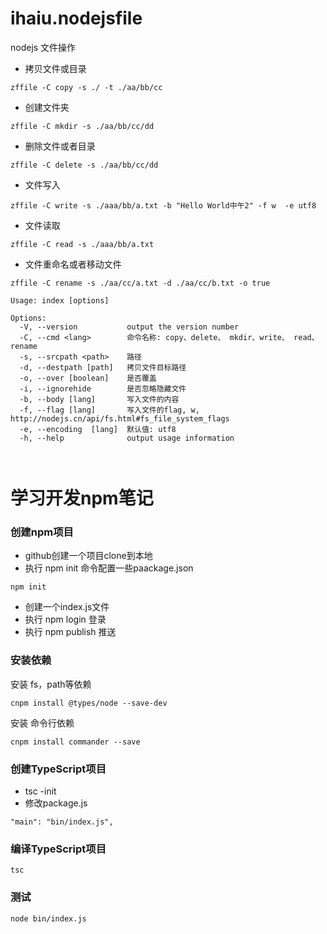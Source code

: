 
# ihaiu.nodejsfile
nodejs 文件操作


* 拷贝文件或目录

```
zffile -C copy -s ./ -t ./aa/bb/cc     

``` 

* 创建文件夹

```
zffile -C mkdir -s ./aa/bb/cc/dd   
``` 

* 删除文件或者目录

```
zffile -C delete -s ./aa/bb/cc/dd
```


* 文件写入

```
zffile -C write -s ./aaa/bb/a.txt -b "Hello World中午2" -f w  -e utf8
```

* 文件读取

```
zffile -C read -s ./aaa/bb/a.txt
```



* 文件重命名或者移动文件

```
zffile -C rename -s ./aa/cc/a.txt -d ./aa/cc/b.txt -o true
```


```
Usage: index [options]

Options:
  -V, --version           output the version number
  -C, --cmd <lang>        命令名称: copy、delete、 mkdir、write、 read、 rename
  -s, --srcpath <path>    路径
  -d, --destpath [path]   拷贝文件目标路径
  -o, --over [boolean]    是否覆盖
  -i, --ignorehide        是否忽略隐藏文件
  -b, --body [lang]       写入文件的内容
  -f, --flag [lang]       写入文件的flag, w, http://nodejs.cn/api/fs.html#fs_file_system_flags
  -e, --encoding  [lang]  默认值: utf8
  -h, --help              output usage information



```















# 学习开发npm笔记
### 创建npm项目
* github创建一个项目clone到本地
* 执行 npm init 命令配置一些paackage.json
```
npm init
```
* 创建一个index.js文件
* 执行 npm login 登录
* 执行 npm publish 推送

### 安装依赖

安装 fs，path等依赖

```
cnpm install @types/node --save-dev
```

安装 命令行依赖
```
cnpm install commander --save
```

### 创建TypeScript项目
* tsc -init
* 修改package.js

```
"main": "bin/index.js",
```

### 编译TypeScript项目

```
tsc
```

### 测试

```
node bin/index.js
```